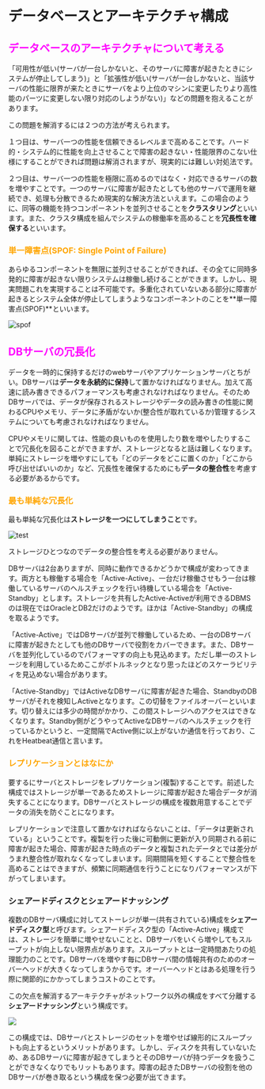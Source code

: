 データベースとアーキテクチャ構成
===
## <font color=magenta>データベースのアーキテクチャについて考える</font>
「可用性が低い(サーバが一台しかないと、そのサーバに障害が起きたときにシステムが停止してしまう)」と「拡張性が低い(サーバが一台しかないと、当該サーバの性能に限界が来たときにサーバをより上位のマシンに変更したりより高性能のパーツに変更しない限り対応のしようがない)」などの問題を抱えることがあります。

この問題を解消するには２つの方法が考えられます。

１つ目は、サーバ一つの性能を信頼できるレベルまで高めることです。ハード的・システム的に性能を向上させることで障害の起きない・性能限界のこない仕様にすることができれば問題は解消されますが、現実的には難しい対処法です。

２つ目は、サーバ一つの性能を極限に高めるのではなく・対応できるサーバの数を増やすことです。一つのサーバに障害が起きたとしても他のサーバで運用を継続でき、処理も分散できるため現実的な解決方法といえます。この場合のように、同等の機能を持つコンポーネントを並列させることを**クラスタリング**といいます。また、クラスタ構成を組んでシステムの稼働率を高めることを**冗長性を確保する**といいます。

### <font color=orange>単一障害点(SPOF: Single Point of Failure)</font>
あらゆるコンポーネントを無限に並列させることができれば、その全てに同時多発的に障害が起きない限りシステムは稼働し続けることができます。しかし、現実問題これを実現することは不可能です。多重化されていないある部分に障害が起きるとシステム全体が停止してしまうようなコンポーネントのことを**単一障害点(SPOF)**といいます。

![spof](https://www.computerhope.com/jargon/s/spof.jpg)

## <font color=magenta>DBサーバの冗長化</font>
データを一時的に保持するだけのwebサーバやアプリケーションサーバとちがい。DBサーバは**データを永続的に保持**して置かなければなりません。加えて高速に読み書きできるパフォーマンスも考慮されなければなりません。そのためDBサーバでは、データが保存されるストレージやデータの読み書きの性能に関わるCPUやメモリ、データに矛盾がないか(整合性が取れているか)管理するシステムについても考慮されなければなりません。

CPUやメモリに関しては、性能の良いものを使用したり数を増やしたりすることで冗長化を図ることができますが、ストレージとなると話は難しくなります。単純にストレージを増やすにしても「どのデータをどこに置くのか」「どこから呼び出せばいいのか」など、冗長性を確保するためにも**データの整合性**を考慮する必要があるからです。

### <font color=orange>最も単純な冗長化</font>
最も単純な冗長化は**ストレージを一つにしてしまうこと**です。

![test](http://www.plantuml.com/plantuml/png/SoWkIImgAStDuKfCJyqhKN1nUjoqzN7pdiVD4mmnXOouYaloYu322e-RTZvkxdZSl0OaqRI3YmjPeuAkhYw62cHZi2fmICrB0Je40000)

ストレージひとつなのでデータの整合性を考える必要がありません。

DBサーバは2台ありますが、同時に動作できるかどうかで構成が変わってきます。両方とも稼働する場合を「Active-Active」、一台だけ稼働させもう一台は稼働しているサーバのヘルスチェックを行い待機している場合を「Active-Standby」とします。ストレージを共有したActive-Activeが利用できるDBMSのは現在ではOracleとDB2だけのようです。ほかは「Active-Standby」の構成を取るようです。

「Active-Active」ではDBサーバが並列で稼働しているため、一台のDBサーバに障害が起きたとしても他のDBサーバで役割をカバーできます。また、DBサーバを並列化しているのでパフォーマすの向上も見込めます。ただし単一のストレージを利用しているためここがボトルネックとなり思ったほどのスケーラビリティを見込めない場合があります。

「Active-Standby」ではActiveなDBサーバに障害が起きた場合、StandbyのDBサーバがそれを検知しActiveとなります。この切替をファイルオーバーといいます。切り替えには多少の時間がかかり、この間ストレージへのアクセスはできなくなります。Standby側がどうやってActiveなDBサーバのヘルスチェックを行っているかというと、一定間隔でActive側に以上がないか通信を行っており、これをHeatbeat通信と言います。

### <font color=orange>レプリケーションとはなにか</font>
要するにサーバとストレージをレプリケーション(複製)することです。前述した構成ではストレージが単一であるためストレージに障害が起きた場合データが消失することになります。DBサーバとストレージの構成を複数用意することでデータの消失を防ぐことになります。

レプリケーションで注意して置かなければならないことは、「データは更新されている」ということです。複製を行った後に可動側に更新が入り同期される前に障害が起きた場合、障害が起きた時点のデータと複製されたデータとでは差分がうまれ整合性が取れなくなってしまいます。同期間隔を短くすることで整合性を高めることはできますが、頻繁に同期通信を行うことになりパフォーマンスが下がってしまいます。

### シェアードディスクとシェアードナッシング
複数のDBサーバ構成に対してストーレジが単一(共有されている)構成を**シェアードディスク型**と呼びます。シェアードディスク型の「Active-Active」構成では、ストレージを簡単に増やせないことと、DBサーバをいくら増やしてもスループットが向上しない限界点があります。スループットとは一定時間あたりの処理能力のことです。DBサーバを増やす毎にDBサーバ間の情報共有のためのオーバーヘッドが大きくなってしまうからです。オーバーヘッドとはある処理を行う際に関節的にかかってしまうコストのことです。

この欠点を解消するアーキテクチャがネットワーク以外の構成をすべて分離する**シェアードナッシング**という構成です。

![](https://www.fujitsu.com/jp/Images/function2_9_tcm102-2056468.gif)

この構成では、DBサーバとストレージのセットを増やせば線形的にスループットも向上するというメリットがあります。しかし、ディスクを共有していないため、あるDBサーバに障害が起きてしまうとそのDBサーバが持つデータを扱うことができなくなりでもリットもあります。障害の起きたDBサーバの役割を他のDBサーバが巻き取るという構成を保つ必要が出てきます。